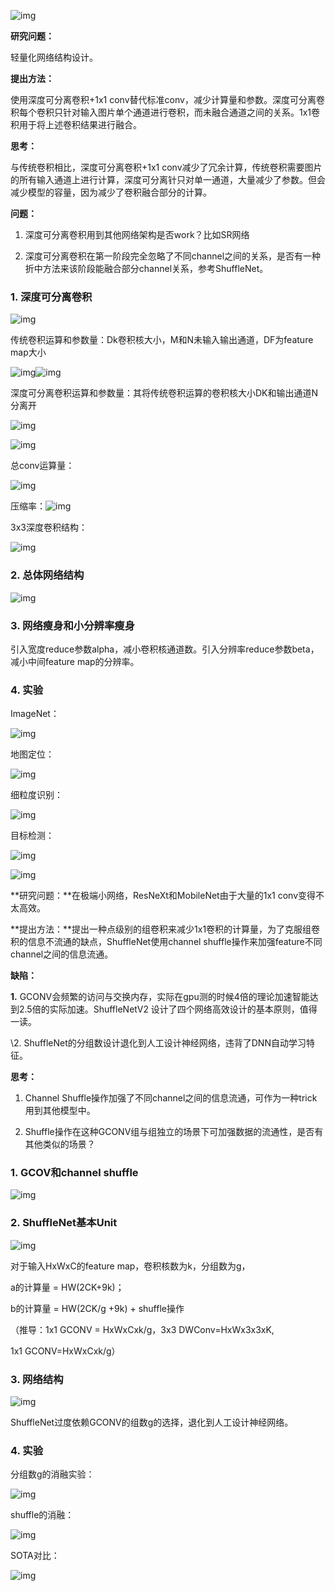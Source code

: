 ![img](images/clip_image001.png)

**研究问题：**

   轻量化网络结构设计。

**提出方法：**

   使用深度可分离卷积+1x1 conv替代标准conv，减少计算量和参数。深度可分离卷积每个卷积只针对输入图片单个通道进行卷积，而未融合通道之间的关系。1x1卷积用于将上述卷积结果进行融合。

**思考：**

与传统卷积相比，深度可分离卷积+1x1 conv减少了冗余计算，传统卷积需要图片的所有输入通道上进行计算，深度可分离针只对单一通道，大量减少了参数。但会减少模型的容量，因为减少了卷积融合部分的计算。

**问题：**

1. 深度可分离卷积用到其他网络架构是否work？比如SR网络

2. 深度可分离卷积在第一阶段完全忽略了不同channel之间的关系，是否有一种折中方法来该阶段能融合部分channel关系，参考ShuffleNet。





### 1. 深度可分离卷积

![img](images/clip_image002.png)

 

传统卷积运算和参数量：Dk卷积核大小，M和N未输入输出通道，DF为feature map大小

![img](images/clip_image003.png)![img](images/clip_image004.png)

深度可分离卷积运算和参数量：其将传统卷积运算的卷积核大小DK和输出通道N分离开

![img](images/clip_image005.png)

![img](images/clip_image006.png)

总conv运算量：

![img](images/clip_image007.png)

压缩率：![img](images/clip_image008.png)

3x3深度卷积结构：

![img](images/clip_image009.png)

 

### 2. 总体网络结构

![img](images/clip_image010.png)

 

### 3. 网络瘦身和小分辨率瘦身

引入宽度reduce参数alpha，减小卷积核通道数。引入分辨率reduce参数beta，减小中间feature map的分辨率。

 

### 4. 实验

ImageNet：

![img](images/clip_image011.png)

地图定位：

![img](images/clip_image012.png)

细粒度识别：

![img](images/clip_image013.png)

目标检测：

![img](images/clip_image014.png)

 

![img](images/clip_image015.png)

**研究问题：**在极端小网络，ResNeXt和MobileNet由于大量的1x1 conv变得不太高效。

 

**提出方法：**提出一种点级别的组卷积来减少1x1卷积的计算量，为了克服组卷积的信息不流通的缺点，ShuffleNet使用channel shuffle操作来加强feature不同channel之间的信息流通。

 

**缺陷：**

**1.** GCONV会频繁的访问与交换内存，实际在gpu测的时候4倍的理论加速智能达到2.5倍的实际加速。ShuffleNetV2 设计了四个网络高效设计的基本原则，值得一读。

\2. ShuffleNet的分组数设计退化到人工设计神经网络，违背了DNN自动学习特征。

 

**思考：**

1. Channel Shuffle操作加强了不同channel之间的信息流通，可作为一种trick用到其他模型中。

2. Shuffle操作在这种GCONV组与组独立的场景下可加强数据的流通性，是否有其他类似的场景？

 

### 1.  GCOV和channel shuffle

![img](images/clip_image016.png)

### 2. ShuffleNet基本Unit

![img](images/clip_image017.png)

对于输入HxWxC的feature map，卷积核数为k，分组数为g，

a的计算量 = HW(2CK+9k)；

b的计算量 = HW(2CK/g +9k) + shuffle操作

（推导：1x1 GCONV = HxWxCxk/g，3x3 DWConv=HxWx3x3xK, 

1x1 GCONV=HxWxCxk/g）

 

### 3. 网络结构

![img](images/clip_image018.png)

ShuffleNet过度依赖GCONV的组数g的选择，退化到人工设计神经网络。

 

### 4.  实验

分组数g的消融实验：

![img](images/clip_image019.png)

shuffle的消融：

![img](images/clip_image020.png)

SOTA对比：

![img](images/clip_image021.png)

 